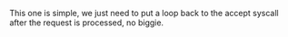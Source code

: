 This one is simple, we just need to put a loop back to the accept syscall after the request is processed, no biggie.